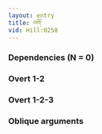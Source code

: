 ```yaml
---
layout: entry
title: བགོ་
vid: Hill:0258
---
```

### Dependencies (N = 0)


### Overt 1-2


### Overt 1-2-3


### Oblique arguments
